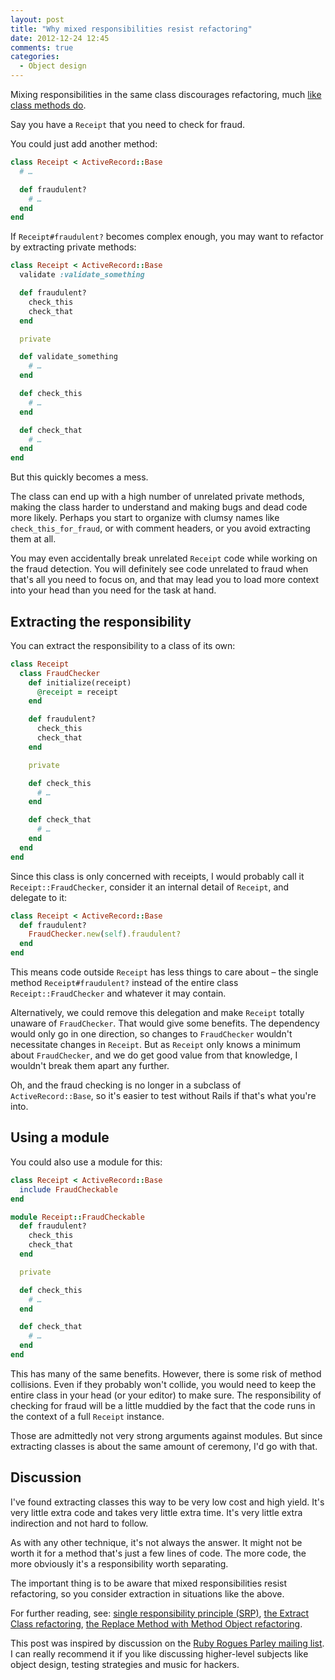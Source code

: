 ```yaml
---
layout: post
title: "Why mixed responsibilities resist refactoring"
date: 2012-12-24 12:45
comments: true
categories:
  - Object design
---
```



Mixing responsibilities in the same class discourages refactoring, much [like class methods do](http://blog.codeclimate.com/blog/2012/11/14/why-ruby-class-methods-resist-refactoring/).

Say you have a `Receipt` that you need to check for fraud.

You could just add another method:

``` ruby
class Receipt < ActiveRecord::Base
  # …

  def fraudulent?
    # …
  end
end
```

If `Receipt#fraudulent?` becomes complex enough, you may want to refactor by extracting private methods:

``` ruby
class Receipt < ActiveRecord::Base
  validate :validate_something

  def fraudulent?
    check_this
    check_that
  end

  private

  def validate_something
    # …
  end

  def check_this
    # …
  end

  def check_that
    # …
  end
end
```

But this quickly becomes a mess.

The class can end up with a high number of unrelated private methods, making the class harder to understand and making bugs and dead code more likely. Perhaps you start to organize with clumsy names like `check_this_for_fraud`, or with comment headers, or you avoid extracting them at all.

You may even accidentally break unrelated `Receipt` code while working on the fraud detection. You will definitely see code unrelated to fraud when that's all you need to focus on, and that may lead you to load more context into your head than you need for the task at hand.


## Extracting the responsibility

You can extract the responsibility to a class of its own:

``` ruby
class Receipt
  class FraudChecker
    def initialize(receipt)
      @receipt = receipt
    end

    def fraudulent?
      check_this
      check_that
    end

    private

    def check_this
      # …
    end

    def check_that
      # …
    end
  end
end
```

Since this class is only concerned with receipts, I would probably call it `Receipt::FraudChecker`, consider it an internal detail of `Receipt`, and delegate to it:

``` ruby
class Receipt < ActiveRecord::Base
  def fraudulent?
    FraudChecker.new(self).fraudulent?
  end
end
```

This means code outside `Receipt` has less things to care about – the single method `Receipt#fraudulent?` instead of the entire class `Receipt::FraudChecker` and whatever it may contain.

Alternatively, we could remove this delegation and make `Receipt` totally unaware of `FraudChecker`. That would give some benefits. The dependency would only go in one direction, so changes to `FraudChecker` wouldn't necessitate changes in `Receipt`. But as `Receipt` only knows a minimum about `FraudChecker`, and we do get good value from that knowledge, I wouldn't break them apart any further.

Oh, and the fraud checking is no longer in a subclass of `ActiveRecord::Base`, so it's easier to test without Rails if that's what you're into.


## Using a module

You could also use a module for this:


``` ruby
class Receipt < ActiveRecord::Base
  include FraudCheckable
end

module Receipt::FraudCheckable
  def fraudulent?
    check_this
    check_that
  end

  private

  def check_this
    # …
  end

  def check_that
    # …
  end
end
```

This has many of the same benefits. However, there is some risk of method collisions. Even if they probably won't collide, you would need to keep the entire class in your head (or your editor) to make sure. The responsibility of checking for fraud will be a little muddied by the fact that the code runs in the context of a full `Receipt` instance.

Those are admittedly not very strong arguments against modules. But since extracting classes is about the same amount of ceremony, I'd go with that.


## Discussion

I've found extracting classes this way to be very low cost and high yield. It's very little extra code and takes very little extra time. It's very little extra indirection and not hard to follow.

As with any other technique, it's not always the answer. It might not be worth it for a method that's just a few lines of code. The more code, the more obviously it's a responsibility worth separating.

The important thing is to be aware that mixed responsibilities resist refactoring, so you consider extraction in situations like the above.

For further reading, see: [single responsibility principle (SRP)](http://en.wikipedia.org/wiki/Single_responsibility_principle), [the Extract Class refactoring](http://en.wikipedia.org/wiki/Extract_class), [the Replace Method with Method Object refactoring](http://sourcemaking.com/refactoring/replace-method-with-method-object).

This post was inspired by discussion on the [Ruby Rogues Parley mailing list](http://rubyrogues.com/). I can really recommend it if you like discussing higher-level subjects like object design, testing strategies and music for hackers.
